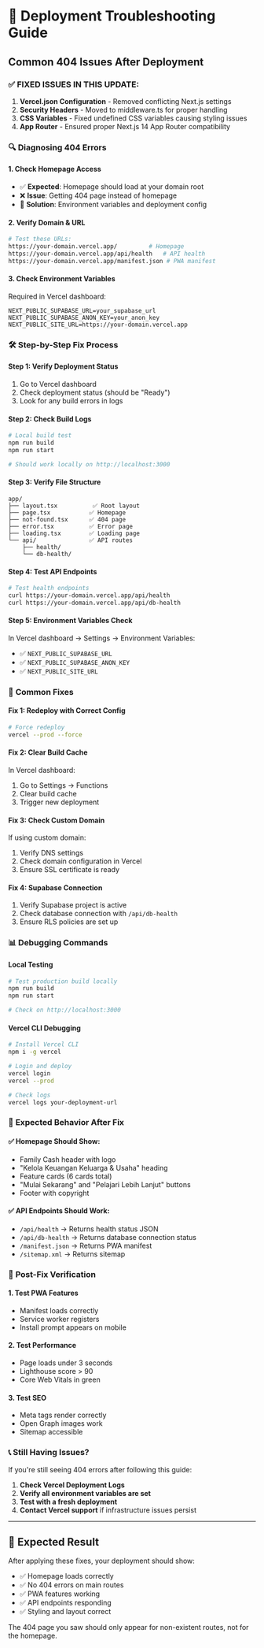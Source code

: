 # 🚨 Deployment Troubleshooting Guide

## Common 404 Issues After Deployment

### ✅ **FIXED ISSUES IN THIS UPDATE:**
1. **Vercel.json Configuration** - Removed conflicting Next.js settings
2. **Security Headers** - Moved to middleware.ts for proper handling
3. **CSS Variables** - Fixed undefined CSS variables causing styling issues
4. **App Router** - Ensured proper Next.js 14 App Router compatibility

### 🔍 **Diagnosing 404 Errors**

#### **1. Check Homepage Access**
- ✅ **Expected**: Homepage should load at your domain root
- ❌ **Issue**: Getting 404 page instead of homepage
- 🔧 **Solution**: Environment variables and deployment config

#### **2. Verify Domain & URL**
```bash
# Test these URLs:
https://your-domain.vercel.app/         # Homepage
https://your-domain.vercel.app/api/health   # API health
https://your-domain.vercel.app/manifest.json # PWA manifest
```

#### **3. Check Environment Variables**
Required in Vercel dashboard:
```env
NEXT_PUBLIC_SUPABASE_URL=your_supabase_url
NEXT_PUBLIC_SUPABASE_ANON_KEY=your_anon_key
NEXT_PUBLIC_SITE_URL=https://your-domain.vercel.app
```

### 🛠️ **Step-by-Step Fix Process**

#### **Step 1: Verify Deployment Status**
1. Go to Vercel dashboard
2. Check deployment status (should be "Ready")
3. Look for any build errors in logs

#### **Step 2: Check Build Logs**
```bash
# Local build test
npm run build
npm run start

# Should work locally on http://localhost:3000
```

#### **Step 3: Verify File Structure**
```
app/
├── layout.tsx          ✅ Root layout
├── page.tsx           ✅ Homepage  
├── not-found.tsx      ✅ 404 page
├── error.tsx          ✅ Error page
├── loading.tsx        ✅ Loading page
└── api/               ✅ API routes
    ├── health/
    └── db-health/
```

#### **Step 4: Test API Endpoints**
```bash
# Test health endpoints
curl https://your-domain.vercel.app/api/health
curl https://your-domain.vercel.app/api/db-health
```

#### **Step 5: Environment Variables Check**
In Vercel dashboard → Settings → Environment Variables:
- ✅ `NEXT_PUBLIC_SUPABASE_URL`
- ✅ `NEXT_PUBLIC_SUPABASE_ANON_KEY`  
- ✅ `NEXT_PUBLIC_SITE_URL`

### 🔧 **Common Fixes**

#### **Fix 1: Redeploy with Correct Config**
```bash
# Force redeploy
vercel --prod --force
```

#### **Fix 2: Clear Build Cache**
In Vercel dashboard:
1. Go to Settings → Functions
2. Clear build cache
3. Trigger new deployment

#### **Fix 3: Check Custom Domain**
If using custom domain:
1. Verify DNS settings
2. Check domain configuration in Vercel
3. Ensure SSL certificate is ready

#### **Fix 4: Supabase Connection**
1. Verify Supabase project is active
2. Check database connection with `/api/db-health`
3. Ensure RLS policies are set up

### 📊 **Debugging Commands**

#### **Local Testing**
```bash
# Test production build locally
npm run build
npm run start

# Check on http://localhost:3000
```

#### **Vercel CLI Debugging**
```bash
# Install Vercel CLI
npm i -g vercel

# Login and deploy
vercel login
vercel --prod

# Check logs
vercel logs your-deployment-url
```

### 🎯 **Expected Behavior After Fix**

#### **✅ Homepage Should Show:**
- Family Cash header with logo
- "Kelola Keuangan Keluarga & Usaha" heading
- Feature cards (6 cards total)
- "Mulai Sekarang" and "Pelajari Lebih Lanjut" buttons
- Footer with copyright

#### **✅ API Endpoints Should Work:**
- `/api/health` → Returns health status JSON
- `/api/db-health` → Returns database connection status
- `/manifest.json` → Returns PWA manifest
- `/sitemap.xml` → Returns sitemap

### 🚀 **Post-Fix Verification**

#### **1. Test PWA Features**
- Manifest loads correctly
- Service worker registers
- Install prompt appears on mobile

#### **2. Test Performance**
- Page loads under 3 seconds
- Lighthouse score > 90
- Core Web Vitals in green

#### **3. Test SEO**
- Meta tags render correctly
- Open Graph images work
- Sitemap accessible

### 📞 **Still Having Issues?**

If you're still seeing 404 errors after following this guide:

1. **Check Vercel Deployment Logs**
2. **Verify all environment variables are set**
3. **Test with a fresh deployment**
4. **Contact Vercel support** if infrastructure issues persist

---

## 🎉 **Expected Result**

After applying these fixes, your deployment should show:
- ✅ Homepage loads correctly
- ✅ No 404 errors on main routes  
- ✅ PWA features working
- ✅ API endpoints responding
- ✅ Styling and layout correct

The 404 page you saw should only appear for non-existent routes, not for the homepage.